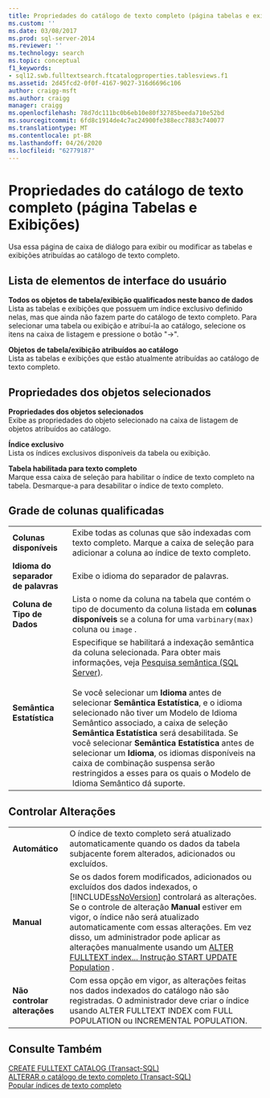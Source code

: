```yaml
---
title: Propriedades do catálogo de texto completo (página tabelas e exibições) | Microsoft Docs
ms.custom: ''
ms.date: 03/08/2017
ms.prod: sql-server-2014
ms.reviewer: ''
ms.technology: search
ms.topic: conceptual
f1_keywords:
- sql12.swb.fulltextsearch.ftcatalogproperties.tablesviews.f1
ms.assetid: 2d45fcd2-0f0f-4167-9027-316d6696c106
author: craigg-msft
ms.author: craigg
manager: craigg
ms.openlocfilehash: 78d7dc111bc0b6eb10e80f32785beeda710e52bd
ms.sourcegitcommit: 6fd8c1914de4c7ac24900fe388ecc7883c740077
ms.translationtype: MT
ms.contentlocale: pt-BR
ms.lasthandoff: 04/26/2020
ms.locfileid: "62779187"
---
```

# <a name="full-text-catalog-properties-tables-and-views-page"></a>Propriedades do catálogo de texto completo (página Tabelas e Exibições)
  Usa essa página de caixa de diálogo para exibir ou modificar as tabelas e exibições atribuídas ao catálogo de texto completo.  
  
## <a name="uielement-list"></a>Lista de elementos de interface do usuário  
 **Todos os objetos de tabela/exibição qualificados neste banco de dados**  
 Lista as tabelas e exibições que possuem um índice exclusivo definido nelas, mas que ainda não fazem parte do catálogo de texto completo. Para selecionar uma tabela ou exibição e atribuí-la ao catálogo, selecione os itens na caixa de listagem e pressione o botão "->".  
  
 **Objetos de tabela/exibição atribuídos ao catálogo**  
 Lista as tabelas e exibições que estão atualmente atribuídas ao catálogo de texto completo.  
  
## <a name="selected-object-properties"></a>Propriedades dos objetos selecionados  
 **Propriedades dos objetos selecionados**  
 Exibe as propriedades do objeto selecionado na caixa de listagem de objetos atribuídos ao catálogo.  
  
 **Índice exclusivo**  
 Lista os índices exclusivos disponíveis da tabela ou exibição.  
  
 **Tabela habilitada para texto completo**  
 Marque essa caixa de seleção para habilitar o índice de texto completo na tabela. Desmarque-a para desabilitar o índice de texto completo.  
  
## <a name="eligible-columns-grid"></a>Grade de colunas qualificadas  
  
|||  
|-|-|  
|**Colunas disponíveis**|Exibe todas as colunas que são indexadas com texto completo. Marque a caixa de seleção para adicionar a coluna ao índice de texto completo.|  
|**Idioma do separador de palavras**|Exibe o idioma do separador de palavras.|  
|**Coluna de Tipo de Dados**|Lista o nome da coluna na tabela que contém o tipo de documento da coluna listada em **colunas disponíveis** se a coluna for uma `varbinary(max)` coluna ou `image` .|  
|**Semântica Estatística**|Especifique se habilitará a indexação semântica da coluna selecionada. Para obter mais informações, veja [Pesquisa semântica &#40;SQL Server&#41;](../relational-databases/search/semantic-search-sql-server.md).<br /><br /> Se você selecionar um **Idioma** antes de selecionar **Semântica Estatística**, e o idioma selecionado não tiver um Modelo de Idioma Semântico associado, a caixa de seleção **Semântica Estatística** será desabilitada. Se você selecionar **Semântica Estatística** antes de selecionar um **Idioma**, os idiomas disponíveis na caixa de combinação suspensa serão restringidos a esses para os quais o Modelo de Idioma Semântico dá suporte.|  
  
## <a name="track-changes"></a>Controlar Alterações  
  
|||  
|-|-|  
|**Automático**|O índice de texto completo será atualizado automaticamente quando os dados da tabela subjacente forem alterados, adicionados ou excluídos.|  
|**Manual**|Se os dados forem modificados, adicionados ou excluídos dos dados indexados, o [!INCLUDE[ssNoVersion](../includes/ssnoversion-md.md)] controlará as alterações. Se o controle de alteração **Manual** estiver em vigor, o índice não será atualizado automaticamente com essas alterações. Em vez disso, um administrador pode aplicar as alterações manualmente usando um [ALTER FULLTEXT index... Instrução START UPDATE Population](/sql/t-sql/statements/alter-fulltext-index-transact-sql) .|  
|**Não controlar alterações**|Com essa opção em vigor, as alterações feitas nos dados indexados do catálogo não são registradas. O administrador deve criar o índice usando ALTER FULLTEXT INDEX com FULL POPULATION ou INCREMENTAL POPULATION.|  
  
## <a name="see-also"></a>Consulte Também  
 [CREATE FULLTEXT CATALOG &#40;Transact-SQL&#41;](/sql/t-sql/statements/create-fulltext-catalog-transact-sql)   
 [ALTERAR o catálogo de texto completo &#40;Transact-SQL&#41;](/sql/t-sql/statements/alter-fulltext-catalog-transact-sql)   
 [Popular índices de texto completo](../relational-databases/indexes/indexes.md)  
  
  
